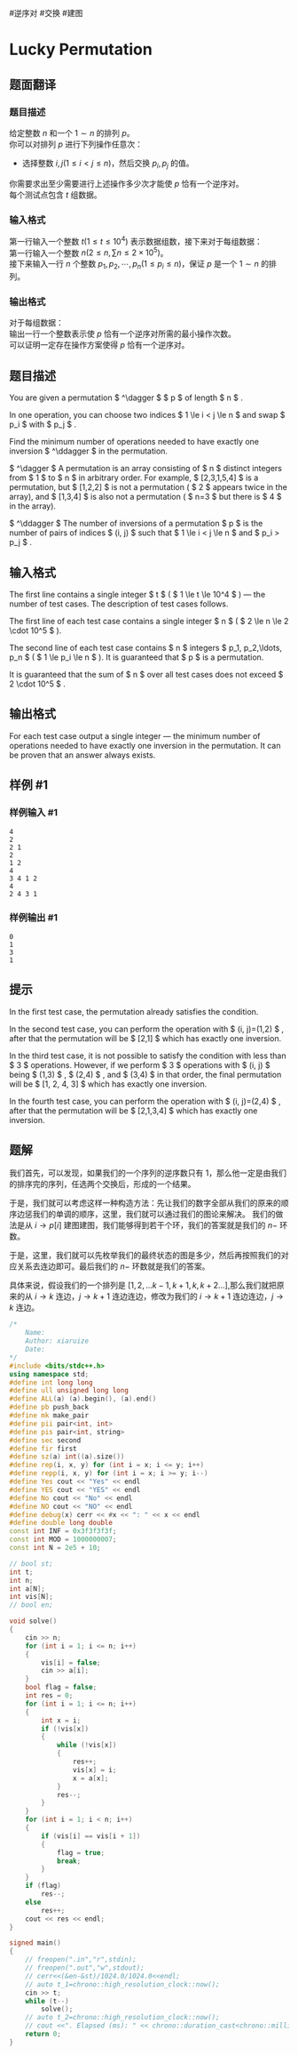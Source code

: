 #逆序对 #交换 #建图
# Lucky Permutation

## 题面翻译

### 题目描述

给定整数 $n$ 和一个 $1\sim n$ 的排列 $p$。  
你可以对排列 $p$ 进行下列操作任意次：

- 选择整数 $i,j(1\leq i<j\leq n)$，然后交换 $p_i,p_j$ 的值。

你需要求出至少需要进行上述操作多少次才能使 $p$ 恰有一个逆序对。  
每个测试点包含 $t$ 组数据。

### 输入格式

第一行输入一个整数 $t(1\leq t\leq10^4)$ 表示数据组数，接下来对于每组数据：  
第一行输入一个整数 $n(2\leq n,\sum n\leq2\times10^5)$。  
接下来输入一行 $n$ 个整数 $p_1,p_2,\cdots,p_n(1\leq p_i\leq n)$，保证 $p$ 是一个 $1\sim n$ 的排列。

### 输出格式

对于每组数据：  
输出一行一个整数表示使 $p$ 恰有一个逆序对所需的最小操作次数。  
可以证明一定存在操作方案使得 $p$ 恰有一个逆序对。

## 题目描述

You are given a permutation $ ^\dagger $ $ p $ of length $ n $ .

In one operation, you can choose two indices $ 1 \le i < j \le n $ and swap $ p_i $ with $ p_j $ .

Find the minimum number of operations needed to have exactly one inversion $ ^\ddagger $ in the permutation.

 $ ^\dagger $ A permutation is an array consisting of $ n $ distinct integers from $ 1 $ to $ n $ in arbitrary order. For example, $ [2,3,1,5,4] $ is a permutation, but $ [1,2,2] $ is not a permutation ( $ 2 $ appears twice in the array), and $ [1,3,4] $ is also not a permutation ( $ n=3 $ but there is $ 4 $ in the array).

 $ ^\ddagger $ The number of inversions of a permutation $ p $ is the number of pairs of indices $ (i, j) $ such that $ 1 \le i < j \le n $ and $ p_i > p_j $ .

## 输入格式

The first line contains a single integer $ t $ ( $ 1 \le t \le 10^4 $ ) — the number of test cases. The description of test cases follows.

The first line of each test case contains a single integer $ n $ ( $ 2 \le n \le 2 \cdot 10^5 $ ).

The second line of each test case contains $ n $ integers $ p_1, p_2,\ldots, p_n $ ( $ 1 \le p_i \le n $ ). It is guaranteed that $ p $ is a permutation.

It is guaranteed that the sum of $ n $ over all test cases does not exceed $ 2 \cdot 10^5 $ .

## 输出格式

For each test case output a single integer — the minimum number of operations needed to have exactly one inversion in the permutation. It can be proven that an answer always exists.

## 样例 #1

### 样例输入 #1

```
4
2
2 1
2
1 2
4
3 4 1 2
4
2 4 3 1
```

### 样例输出 #1

```
0
1
3
1
```

## 提示

In the first test case, the permutation already satisfies the condition.

In the second test case, you can perform the operation with $ (i, j)=(1,2) $ , after that the permutation will be $ [2,1] $ which has exactly one inversion.

In the third test case, it is not possible to satisfy the condition with less than $ 3 $ operations. However, if we perform $ 3 $ operations with $ (i, j) $ being $ (1,3) $ , $ (2,4) $ , and $ (3,4) $ in that order, the final permutation will be $ [1, 2, 4, 3] $ which has exactly one inversion.

In the fourth test case, you can perform the operation with $ (i, j)=(2,4) $ , after that the permutation will be $ [2,1,3,4] $ which has exactly one inversion.

## 题解
我们首先，可以发现，如果我们的一个序列的逆序数只有 1，那么他一定是由我们的排序完的序列，任选两个交换后，形成的一个结果。

于是，我们就可以考虑这样一种构造方法：先让我们的数字全部从我们的原来的顺序边惩我们的单调的顺序，这里，我们就可以通过我们的图论来解决。
我们的做法是从 $i\to p[i]$ 建图建图，我们能够得到若干个环，我们的答案就是我们的 $n-$ 环数。

于是，这里，我们就可以先枚举我们的最终状态的图是多少，然后再按照我们的对应关系去连边即可。最后我们的 $n-$ 环数就是我们的答案。

具体来说，假设我们的一个排列是 $[1,2,\dots k-1,k+1,k,k+2\dots]$,那么我们就把原来的从 $i\to k$ 连边，$j\to k+1$ 连边连边，修改为我们的 $i\to k+1$ 连边连边，$j\to k$ 连边。

```cpp
/*
    Name:
    Author: xiaruize
    Date:
*/
#include <bits/stdc++.h>
using namespace std;
#define int long long
#define ull unsigned long long
#define ALL(a) (a).begin(), (a).end()
#define pb push_back
#define mk make_pair
#define pii pair<int, int>
#define pis pair<int, string>
#define sec second
#define fir first
#define sz(a) int((a).size())
#define rep(i, x, y) for (int i = x; i <= y; i++)
#define repp(i, x, y) for (int i = x; i >= y; i--)
#define Yes cout << "Yes" << endl
#define YES cout << "YES" << endl
#define No cout << "No" << endl
#define NO cout << "NO" << endl
#define debug(x) cerr << #x << ": " << x << endl
#define double long double
const int INF = 0x3f3f3f3f;
const int MOD = 1000000007;
const int N = 2e5 + 10;

// bool st;
int t;
int n;
int a[N];
int vis[N];
// bool en;

void solve()
{
    cin >> n;
    for (int i = 1; i <= n; i++)
    {
        vis[i] = false;
        cin >> a[i];
    }
    bool flag = false;
    int res = 0;
    for (int i = 1; i <= n; i++)
    {
        int x = i;
        if (!vis[x])
        {
            while (!vis[x])
            {
                res++;
                vis[x] = i;
                x = a[x];
            }
            res--;
        }
    }
    for (int i = 1; i < n; i++)
    {
        if (vis[i] == vis[i + 1])
        {
            flag = true;
            break;
        }
    }
    if (flag)
        res--;
    else
        res++;
    cout << res << endl;
}

signed main()
{
    // freopen(".in","r",stdin);
    // freopen(".out","w",stdout);
    // cerr<<(&en-&st)/1024.0/1024.0<<endl;
    // auto t_1=chrono::high_resolution_clock::now();
    cin >> t;
    while (t--)
        solve();
    // auto t_2=chrono::high_resolution_clock::now();
    // cout <<". Elapsed (ms): " << chrono::duration_cast<chrono::milliseconds>(t_2 - t_1).count() << endl;
    return 0;
}
```